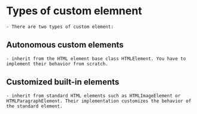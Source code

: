 
# Types of custom elemnent

    - There are two types of custom element:



## Autonomous custom elements

    - inherit from the HTML element base class HTMLElement. You have to implement their behavior from scratch.


## Customized built-in elements

    - inherit from standard HTML elements such as HTMLImageElement or HTMLParagraphElement. Their implementation customizes the behavior of the standard element.